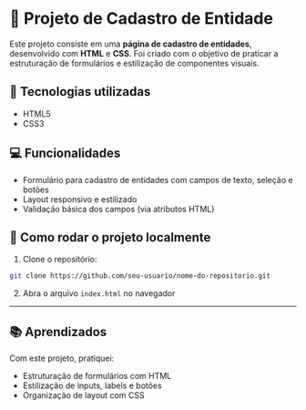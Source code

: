 
# 📝 Projeto de Cadastro de Entidade

Este projeto consiste em uma **página de cadastro de entidades**, desenvolvido com **HTML** e **CSS**. Foi criado com o objetivo de praticar a estruturação de formulários e estilização de componentes visuais.

## 🚀 Tecnologias utilizadas

- HTML5  
- CSS3

## 💻 Funcionalidades

- Formulário para cadastro de entidades com campos de texto, seleção e botões  
- Layout responsivo e estilizado  
- Validação básica dos campos (via atributos HTML)

## 📁 Como rodar o projeto localmente

1. Clone o repositório:  
```bash
git clone https://github.com/seu-usuario/nome-do-repositorio.git
```

2. Abra o arquivo `index.html` no navegador

---

## 📚 Aprendizados

Com este projeto, pratiquei:
- Estruturação de formulários com HTML  
- Estilização de inputs, labels e botões  
- Organização de layout com CSS
